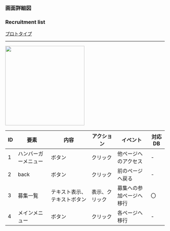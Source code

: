 ### 画面詳細図
### Recruitment list
[プロトタイプ](https://www.figma.com/file/YLXi0XXJfyq6239uKAU8LF/cyclinger?node-id=103%3A548)
*****
<img src="./image/.png" width="250">

|ID|要素|内容|アクション|イベント|対応DB|
|--|----|----|---------|--------|------|
|1|ハンバーガーメニュー|ボタン|クリック|他ページへのアクセス|-|
|2|back|ボタン|クリック|前のページへ戻る|-|
|3|募集一覧|テキスト表示、テキストボタン|表示、クリック|募集への参加ページへ移行|〇|
|4|メインメニュー|ボタン|クリック|各ページへ移行|-|
